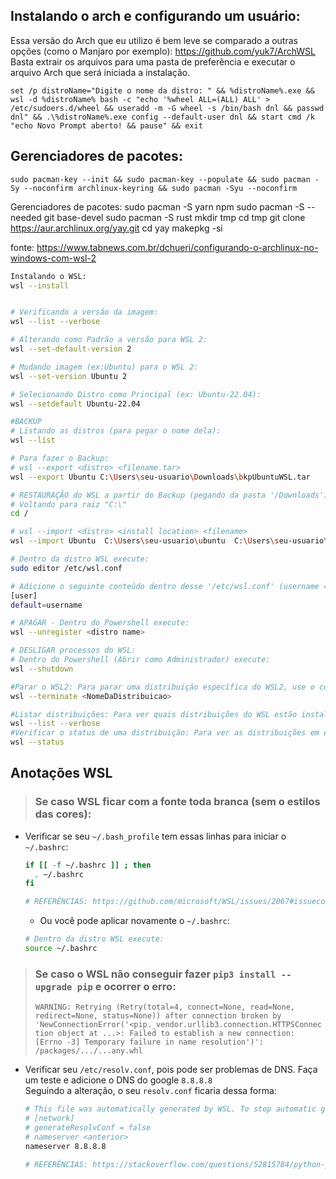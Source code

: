 ## Instalando o arch e configurando um usuário:
Essa versão do Arch que eu utilizo é bem leve se comparado a outras opções (como o Manjaro por exemplo):
https://github.com/yuk7/ArchWSL
Basta extrair os arquivos para uma pasta de preferência e executar o arquivo Arch que será iniciada a instalação.
```
set /p distroName="Digite o nome da distro: " && %distroName%.exe && wsl -d %distroName% bash -c "echo '%wheel ALL=(ALL) ALL' > /etc/sudoers.d/wheel && useradd -m -G wheel -s /bin/bash dnl && passwd dnl" && .\%distroName%.exe config --default-user dnl && start cmd /k "echo Novo Prompt aberto! && pause" && exit
```
## Gerenciadores de pacotes:
```
sudo pacman-key --init && sudo pacman-key --populate && sudo pacman -Sy --noconfirm archlinux-keyring && sudo pacman -Syu --noconfirm
```

Gerenciadores de pacotes:
sudo pacman -S yarn npm
sudo pacman -S --needed git base-devel
sudo pacman -S rust
mkdir tmp
cd tmp
git clone https://aur.archlinux.org/yay.git
cd yay
makepkg -si

fonte: https://www.tabnews.com.br/dchueri/configurando-o-archlinux-no-windows-com-wsl-2
  ```sh
  Instalando o WSL:
  wsl --install


  # Verificando a versão da imagem:
  wsl --list --verbose
  
  # Alterando como Padrão a versão para WSL 2:
  wsl --set-default-version 2
  
  # Mudando imagem (ex:Ubuntu) para o WSL 2:
  wsl --set-version Ubuntu 2
  
  # Selecionando Distro como Principal (ex: Ubuntu-22.04):
  wsl --setdefault Ubuntu-22.04

  #BACKUP
  # Listando as distros (para pegar o nome dela):
  wsl --list

  # Para fazer o Backup:
  # wsl --export <distro> <filename.tar>
  wsl --export Ubuntu C:\Users\seu-usuario\Downloads\bkpUbuntuWSL.tar

  # RESTAURAÇÃO do WSL a partir do Backup (pegando da pasta '/Downloads')
  # Voltando para raiz "C:\"
  cd /

  # wsl --import <distro> <install location> <filename> 
  wsl --import Ubuntu  C:\Users\seu-usuario\ubuntu  C:\Users\seu-usuario\Downloads\bkpUbuntuWSL.tar

  # Dentro da distro WSL execute:
  sudo editor /etc/wsl.conf

  # Adicione o seguinte conteúdo dentro desse '/etc/wsl.conf' (username => seu-usuario):
  [user]
  default=username

  # APAGAR - Dentro do Powershell execute:
  wsl --unregister <distro name>

  # DESLIGAR processos do WSL:
  # Dentro do Powershell (Abrir como Administrador) execute:
  wsl --shutdown
  
  #Parar o WSL2: Para parar uma distribuição específica do WSL2, use o comando:
  wsl --terminate <NomeDaDistribuicao>

  #Listar distribuições: Para ver quais distribuições do WSL estão instaladas no seu sistema, use:
  wsl --list --verbose
  #Verificar o status de uma distribuição: Para ver as distribuições em execução e mais detalhes, use:
  wsl --status
```

## Anotações WSL

> ### Se caso WSL ficar com a fonte toda branca (sem o estilos das cores):
- Verificar se seu `~/.bash_profile` tem essas linhas para iniciar o `~/.bashrc`:
  ```sh
  if [[ -f ~/.bashrc ]] ; then
    . ~/.bashrc
  fi
  
  # REFERÊNCIAS: https://github.com/microsoft/WSL/issues/2067#issuecomment-299622057
  ```
  - Ou você pode aplicar novamente o `~/.bashrc`:
  ```sh
  # Dentro da distro WSL execute:
  source ~/.bashrc
  ```
  
> ### Se caso o WSL não conseguir fazer `pip3 install --upgrade pip` e ocorrer o erro:
> `WARNING: Retrying (Retry(total=4, connect=None, read=None, redirect=None, status=None)) after connection broken by 'NewConnectionError('<pip._vendor.urllib3.connection.HTTPSConnection object at ...>: Failed to establish a new connection: [Errno -3] Temporary failure in name resolution')': /packages/.../...any.whl`
- Verificar seu `/etc/resolv.conf`, pois pode ser problemas de DNS. Faça um teste e adicione o DNS do google `8.8.8.8` <br>
  Seguindo a alteração, o seu `resolv.conf` ficaria dessa forma:
  ```sh
  # This file was automatically generated by WSL. To stop automatic generation of this file, add the following entry to /etc/wsl.conf:
  # [network]
  # generateResolvConf = false
  # nameserver <anterior>
  nameserver 8.8.8.8

  # REFERÊNCIAS: https://stackoverflow.com/questions/52815784/python-pip-raising-newconnectionerror-while-installing-libraries
  ```
